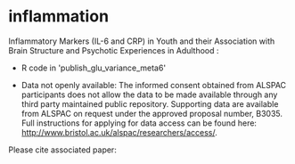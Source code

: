 # inflammation

Inflammatory Markers (IL-6 and CRP) in Youth and their Association with Brain Structure and Psychotic Experiences in Adulthood :

- R code in 'publish_glu_variance_meta6'

- Data not openly available:
The informed consent obtained from ALSPAC participants does not allow the data to be made available through any third party maintained public repository.  Supporting data are available from ALSPAC on request under the approved proposal number, B3035. Full instructions for applying for data access can be found here: http://www.bristol.ac.uk/alspac/researchers/access/.

Please cite associated paper: 
